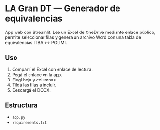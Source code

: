 # LA Gran DT — Generador de equivalencias

App web con Streamlit. Lee un Excel de OneDrive mediante enlace público, permite seleccionar filas y genera un archivo Word con una tabla de equivalencias ITBA ↔ POLIMI.

## Uso
1. Compartí el Excel con enlace de lectura.
2. Pegá el enlace en la app.
3. Elegí hoja y columnas.
4. Tildá las filas a incluir.
5. Descargá el DOCX.

## Estructura
- `app.py`
- `requirements.txt`